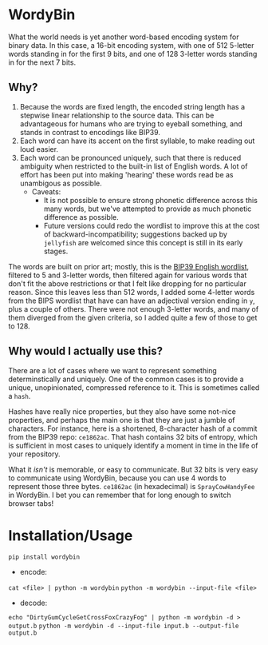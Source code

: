 # WordyBin

What the world needs is yet another word-based encoding system for
binary data. In this case, a 16-bit encoding system, with one of 512
5-letter words standing in for the first 9 bits, and one of 128
3-letter words standing in for the next 7 bits.

## Why?

1. Because the words are fixed length, the encoded string length has a
   stepwise linear relationship to the source data. This can be
   advantageous for humans who are trying to eyeball something, and
   stands in contrast to encodings like BIP39.
2. Each word can have its accent on the first syllable, to make
   reading out loud easier.
3. Each word can be pronounced uniquely, such that there is reduced
   ambiguity when restricted to the built-in list of English words. A
   lot of effort has been put into making 'hearing' these words read
   be as unambigous as possible.
   - Caveats:
     - It is not possible to ensure strong phonetic difference across
       this many words, but we've attempted to provide as much
       phonetic difference as possible.
	 - Future versions could redo the wordlist to improve this at the
       cost of backward-incompatibility; suggestions backed up by
       `jellyfish` are welcomed since this concept is still in its
       early stages.

The words are built on prior art; mostly, this is the
[BIP39 English wordlist](https://github.com/bitcoin/bips/blob/master/bip-0039/english.txt),
filtered to 5 and 3-letter words, then filtered again for various
words that don't fit the above restrictions or that I felt like
dropping for no particular reason. Since this leaves less than 512
words, I added some 4-letter words from the BIPS wordlist that have
can have an adjectival version ending in `y`, plus a couple of
others. There were not enough 3-letter words, and many of them
diverged from the given criteria, so I added quite a few of those to
get to 128.

## Why would I actually use this?

There are a lot of cases where we want to represent something
determinstically and uniquely. One of the common cases is to provide a
unique, unopinionated, compressed reference to it. This is sometimes
called a `hash`.

Hashes have really nice properties, but they also have some not-nice
properties, and perhaps the main one is that they are just a jumble of
characters. For instance, here is a shortened, 8-character hash of a
commit from the BIP39 repo: `ce1862ac`. That hash contains 32 bits of
entropy, which is sufficient in most cases to uniquely identify a
moment in time in the life of your repository.

What it _isn't_ is memorable, or easy to communicate. But 32 bits is
very easy to communicate using WordyBin, because you can use 4 words
to represent those three bytes. `ce1862ac` (in hexadecimal) is
`SprayCowHandyFee` in WordyBin. I bet you can remember that for long
enough to switch browser tabs!

# Installation/Usage

`pip install wordybin`

* encode:

`cat <file> | python -m wordybin`
`python -m wordybin --input-file <file>`

* decode:

`echo "DirtyGumCycleGetCrossFoxCrazyFog" | python -m wordybin -d > output.b`
`python -m wordybin -d --input-file input.b --output-file output.b`
